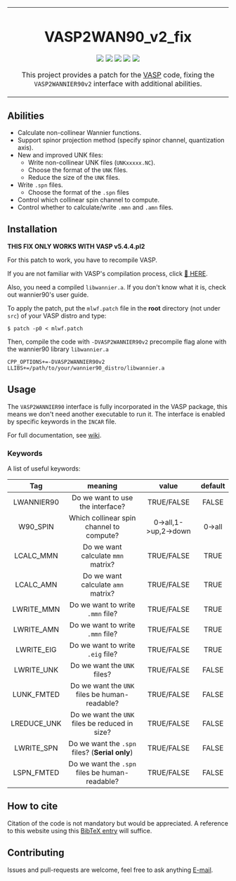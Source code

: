 <table align="center"><tr><td align="center" width="9999">

# VASP2WAN90_v2_fix


<a href="https://github.com/Chengcheng-Xiao/VASP2WAN90_v2_fix" alt="Star">
<img src="https://img.shields.io/github/stars/Chengcheng-Xiao/VASP2WAN90_v2_fix?style=flat-square" /></a>

<a href="https://github.com/Chengcheng-Xiao/VASP2WAN90_v2_fix/fork" alt="Fork">
<img src="https://img.shields.io/github/forks/Chengcheng-Xiao/VASP2WAN90_v2_fix?style=flat-square" /></a>

<a href="https://github.com/Chengcheng-Xiao/VASP2WAN90_v2_fix/wiki" alt="Wiki">
<img src="https://img.shields.io/badge/-wiki-brightgreen?style=flat-square" /></a>

<a href="https://raw.githubusercontent.com/Chengcheng-Xiao/VASP2WAN90_v2_fix/dev/vasp2wan90.bib" alt="Cite">
<img src="https://img.shields.io/badge/-cite-ff69b4?style=flat-square" /></a>

<a href="https://twitter.com/iconxicon" alt="Twitter">
<img src="https://img.shields.io/twitter/follow/iconxicon ?style=flat-square&logo=twitter" /></a>



This project provides a patch for the [VASP](https://www.vasp.at/) code, fixing the `VASP2WANNIER90v2` interface with additional abilities.
</td></tr></table>


<!-- ## Table of Contents

* [Abilities](#Abilities)
* [Installation](#Installation)
* [Usage](#Usage)
  * [Keywords](#Keywords)
* [Roadmap](#Roadmap)
* [Contributing](#Contributing) -->

## Abilities

- Calculate non-collinear Wannier functions.
- Support spinor projection method (specify spinor channel, quantization axis).
- New and improved UNK files:
  - Write non-collinear UNK files (`UNKxxxxx.NC`).
  - Choose the format of the `UNK` files.
  - Reduce the size of the `UNK` files.
- Write `.spn` files.
  - Choose the format of the `.spn` files
- Control which collinear spin channel to compute.
- Control whether to calculate/write `.mmn` and `.amn` files.

## Installation

__THIS FIX ONLY WORKS WITH VASP v5.4.4.pl2__

For this patch to work, you have to recompile VASP.

If you are not familiar with VASP's compilation process, click [:link: HERE](https://www.vasp.at/wiki/index.php/Installing_VASP.5.X.X).

Also, you need a compiled `libwannier.a`.
If you don't know what it is, check out wannier90's user guide.

To apply the patch, put the `mlwf.patch` file in the __root__ directory (not under `src`) of your VASP distro and type:
```
$ patch -p0 < mlwf.patch
```
Then, compile the code with `-DVASP2WANNIER90v2` precompile flag alone with the wannier90 library `libwannier.a`
```
CPP_OPTIONS+=-DVASP2WANNIER90v2
LLIBS+=/path/to/your/wannier90_distro/libwannier.a
```

## Usage
The `VASP2WANNIER90` interface is fully incorporated in the VASP package, this means we don't need another executable to run it. The interface is enabled by specific keywords in the `INCAR` file.

For full documentation, see [wiki](https://github.com/Chengcheng-Xiao/VASP2WAN90_v2_fix/wiki).

### Keywords
A list of useful keywords:

| Tag            | meaning                                         | value                 | default          |
|:--------------:|:-----------------------------------------------:|:---------------------:|:----------------:|
|   LWANNIER90   | Do we want to use the interface?                | TRUE/FALSE            | FALSE            |
|    W90_SPIN    | Which collinear spin channel to compute?        | 0->all,1->up,2->down  | 0->all           |
|    LCALC_MMN   | Do we want calculate `mmn` matrix?              | TRUE/FALSE            | TRUE             |
|    LCALC_AMN   | Do we want calculate `amn` matrix?              | TRUE/FALSE            | TRUE             |
|   LWRITE_MMN   | Do we want to write `.mmn` file?                | TRUE/FALSE            | TRUE             |
|   LWRITE_AMN   | Do we want to write `.mmn` file?                | TRUE/FALSE            | TRUE             |
|   LWRITE_EIG   | Do we want to write `.eig` file?                | TRUE/FALSE            | TRUE             |
|   LWRITE_UNK   | Do we want the `UNK` files?                     | TRUE/FALSE            | FALSE            |
|   LUNK_FMTED   | Do we want the `UNK` files be human-readable?   | TRUE/FALSE            | FALSE            |
|   LREDUCE_UNK  | Do we want the `UNK` files be reduced in size?  | TRUE/FALSE            | FALSE            |
|   LWRITE_SPN   | Do we want the `.spn` files? (__Serial only__)  | TRUE/FALSE            | FALSE            |
|   LSPN_FMTED   | Do we want the `.spn` files be human-readable?  | TRUE/FALSE            | FALSE            |

## How to cite
Citation of the code is not mandatory but would be appreciated. A reference to this website using this [BibTeX entry](./vasp2wan90.bib) will suffice.

## Contributing
Issues and pull-requests are welcome, feel free to ask anything [E-mail](iconxicon@me.com).
